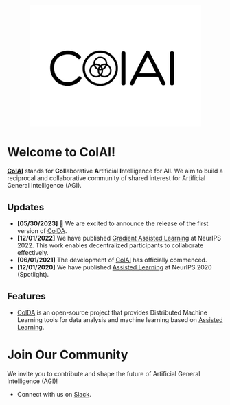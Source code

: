 <div align="center">
 <img src="asset/logo.png" width="400px">
</div>

# Welcome to ColAI!

[**ColAI**]() stands for **Col**laborative **A**rtificial **I**ntelligence for All. We aim to build a reciprocal and collaborative community of shared interest for Artificial General Intelligence (AGI).

## Updates

* **[05/30/2023]** :tada: We are excited to announce the release of the first version of [ColDA](https://github.com/Collaborative-AI/colda).
* **[12/01/2022]** We have published [Gradient Assisted Learning](https://openreview.net/forum?id=MT1GId7fJiP) at NeurIPS 2022. This work enables decentralized participants to collaborate effectively.
* **[06/01/2021]** The development of [ColAI](https://github.com/Collaborative-AI) has officially commenced.
* **[12/01/2020]** We have published [Assisted Learning](https://proceedings.neurips.cc/paper/2020/hash/a7b23e6eefbe6cf04b8e62a6f0915550-Abstract.html) at NeurIPS 2020 (Spotlight).

## Features

- [ColDA](https://github.com/Collaborative-AI/colda) is an open-source project that provides Distributed Machine Learning tools for data analysis and machine learning based on [Assisted Learning](https://assisted-learning.org/).

# Join Our Community

We invite you to contribute and shape the future of Artificial General Intelligence (AGI)!

* Connect with us on [Slack](https://join.slack.com/t/colai/shared_invite/zt-1uokr3rlg-t1uHUFzXroCaSbC4XKeiMQ).
